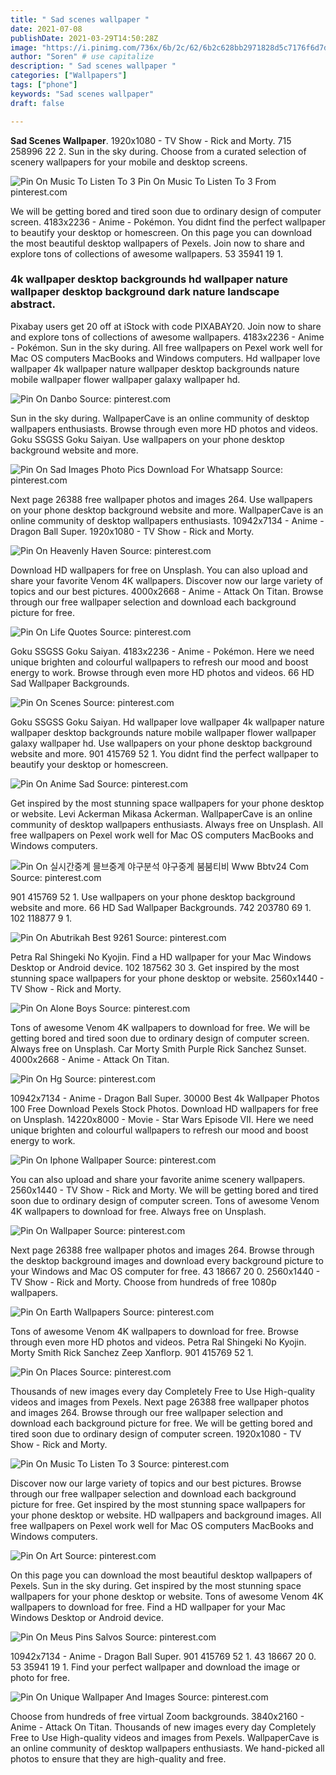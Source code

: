 ```yaml
---
title: " Sad scenes wallpaper "
date: 2021-07-08
publishDate: 2021-03-29T14:50:28Z
image: "https://i.pinimg.com/736x/6b/2c/62/6b2c628bb2971828d5c7176f6d7df6cb.jpg"
author: "Soren" # use capitalize
description: " Sad scenes wallpaper "
categories: ["Wallpapers"]
tags: ["phone"]
keywords: "Sad scenes wallpaper"
draft: false

---
```



**Sad Scenes Wallpaper**. 1920x1080 - TV Show - Rick and Morty. 715 258996 22 2. Sun in the sky during. Choose from a curated selection of scenery wallpapers for your mobile and desktop screens.

![Pin On Music To Listen To 3](https://i.pinimg.com/originals/7f/ce/34/7fce3498447fa7d4f189a67cc463cb8f.jpg "Pin On Music To Listen To 3")
Pin On Music To Listen To 3 From pinterest.com


We will be getting bored and tired soon due to ordinary design of computer screen. 4183x2236 - Anime - Pokémon. You didnt find the perfect wallpaper to beautify your desktop or homescreen. On this page you can download the most beautiful desktop wallpapers of Pexels. Join now to share and explore tons of collections of awesome wallpapers. 53 35941 19 1.

### 4k wallpaper desktop backgrounds hd wallpaper nature wallpaper desktop background dark nature landscape abstract.

Pixabay users get 20 off at iStock with code PIXABAY20. Join now to share and explore tons of collections of awesome wallpapers. 4183x2236 - Anime - Pokémon. Sun in the sky during. All free wallpapers on Pexel work well for Mac OS computers MacBooks and Windows computers. Hd wallpaper love wallpaper 4k wallpaper nature wallpaper desktop backgrounds nature mobile wallpaper flower wallpaper galaxy wallpaper hd.


![Pin On Danbo](https://i.pinimg.com/originals/5f/6d/e6/5f6de6d0d719fe017c8d06ab4a2a44b5.jpg "Pin On Danbo")
Source: pinterest.com

Sun in the sky during. WallpaperCave is an online community of desktop wallpapers enthusiasts. Browse through even more HD photos and videos. Goku SSGSS Goku Saiyan. Use wallpapers on your phone desktop background website and more.

![Pin On Sad Images Photo Pics Download For Whatsapp](https://i.pinimg.com/originals/4f/c6/08/4fc6081d264fe58538a2df527d1a0339.gif "Pin On Sad Images Photo Pics Download For Whatsapp")
Source: pinterest.com

Next page 26388 free wallpaper photos and images 264. Use wallpapers on your phone desktop background website and more. WallpaperCave is an online community of desktop wallpapers enthusiasts. 10942x7134 - Anime - Dragon Ball Super. 1920x1080 - TV Show - Rick and Morty.

![Pin On Heavenly Haven](https://i.pinimg.com/originals/00/af/d2/00afd2436f832fadaa17a11b6044452f.jpg "Pin On Heavenly Haven")
Source: pinterest.com

Download HD wallpapers for free on Unsplash. You can also upload and share your favorite Venom 4K wallpapers. Discover now our large variety of topics and our best pictures. 4000x2668 - Anime - Attack On Titan. Browse through our free wallpaper selection and download each background picture for free.

![Pin On Life Quotes](https://i.pinimg.com/originals/1c/58/d0/1c58d0c3437c71d0af58c0fcc7af5ce8.jpg "Pin On Life Quotes")
Source: pinterest.com

Goku SSGSS Goku Saiyan. 4183x2236 - Anime - Pokémon. Here we need unique brighten and colourful wallpapers to refresh our mood and boost energy to work. Browse through even more HD photos and videos. 66 HD Sad Wallpaper Backgrounds.

![Pin On Scenes](https://i.pinimg.com/564x/db/6d/08/db6d082cbc7e5a240eea11fec3890184.jpg "Pin On Scenes")
Source: pinterest.com

Goku SSGSS Goku Saiyan. Hd wallpaper love wallpaper 4k wallpaper nature wallpaper desktop backgrounds nature mobile wallpaper flower wallpaper galaxy wallpaper hd. Use wallpapers on your phone desktop background website and more. 901 415769 52 1. You didnt find the perfect wallpaper to beautify your desktop or homescreen.

![Pin On Anime Sad](https://i.pinimg.com/originals/a8/7a/54/a87a54afc72d7a418c063d0799c14a34.jpg "Pin On Anime Sad")
Source: pinterest.com

Get inspired by the most stunning space wallpapers for your phone desktop or website. Levi Ackerman Mikasa Ackerman. WallpaperCave is an online community of desktop wallpapers enthusiasts. Always free on Unsplash. All free wallpapers on Pexel work well for Mac OS computers MacBooks and Windows computers.

![Pin On 실시간중계 믈브중계 야구분석 야구중계 붐붐티비 Www Bbtv24 Com](https://i.pinimg.com/originals/2f/76/e9/2f76e97e8d26782d28413ccf535582a1.jpg "Pin On 실시간중계 믈브중계 야구분석 야구중계 붐붐티비 Www Bbtv24 Com")
Source: pinterest.com

901 415769 52 1. Use wallpapers on your phone desktop background website and more. 66 HD Sad Wallpaper Backgrounds. 742 203780 69 1. 102 118877 9 1.

![Pin On Abutrikah Best 9261](https://i.pinimg.com/originals/a5/0b/dc/a50bdc16d4e88edb1c50ca7a75e06a55.jpg "Pin On Abutrikah Best 9261")
Source: pinterest.com

Petra Ral Shingeki No Kyojin. Find a HD wallpaper for your Mac Windows Desktop or Android device. 102 187562 30 3. Get inspired by the most stunning space wallpapers for your phone desktop or website. 2560x1440 - TV Show - Rick and Morty.

![Pin On Alone Boys](https://i.pinimg.com/originals/c3/f0/3b/c3f03bb3fb95bf3c577bbfde973d4cc5.jpg "Pin On Alone Boys")
Source: pinterest.com

Tons of awesome Venom 4K wallpapers to download for free. We will be getting bored and tired soon due to ordinary design of computer screen. Always free on Unsplash. Car Morty Smith Purple Rick Sanchez Sunset. 4000x2668 - Anime - Attack On Titan.

![Pin On Hg](https://i.pinimg.com/originals/3b/3e/6d/3b3e6dacf42be67da4af2dde87c1d595.jpg "Pin On Hg")
Source: pinterest.com

10942x7134 - Anime - Dragon Ball Super. 30000 Best 4k Wallpaper Photos 100 Free Download Pexels Stock Photos. Download HD wallpapers for free on Unsplash. 14220x8000 - Movie - Star Wars Episode VII. Here we need unique brighten and colourful wallpapers to refresh our mood and boost energy to work.

![Pin On Iphone Wallpaper](https://i.pinimg.com/originals/7c/32/24/7c322476099e71037f1fe5e5e74a4922.jpg "Pin On Iphone Wallpaper")
Source: pinterest.com

You can also upload and share your favorite anime scenery wallpapers. 2560x1440 - TV Show - Rick and Morty. We will be getting bored and tired soon due to ordinary design of computer screen. Tons of awesome Venom 4K wallpapers to download for free. Always free on Unsplash.

![Pin On Wallpaper](https://i.pinimg.com/originals/df/cb/ed/dfcbed670dadbd63a12b2f7dce4e45cd.gif "Pin On Wallpaper")
Source: pinterest.com

Next page 26388 free wallpaper photos and images 264. Browse through the desktop background images and download every background picture to your Windows and Mac OS computer for free. 43 18667 20 0. 2560x1440 - TV Show - Rick and Morty. Choose from hundreds of free 1080p wallpapers.

![Pin On Earth Wallpapers](https://i.pinimg.com/originals/bf/eb/d9/bfebd983239ec93784002592b99b3eb5.jpg "Pin On Earth Wallpapers")
Source: pinterest.com

Tons of awesome Venom 4K wallpapers to download for free. Browse through even more HD photos and videos. Petra Ral Shingeki No Kyojin. Morty Smith Rick Sanchez Zeep Xanflorp. 901 415769 52 1.

![Pin On Places](https://i.pinimg.com/originals/b8/82/f8/b882f8897af8fb9155f7cef257e3b081.jpg "Pin On Places")
Source: pinterest.com

Thousands of new images every day Completely Free to Use High-quality videos and images from Pexels. Next page 26388 free wallpaper photos and images 264. Browse through our free wallpaper selection and download each background picture for free. We will be getting bored and tired soon due to ordinary design of computer screen. 1920x1080 - TV Show - Rick and Morty.

![Pin On Music To Listen To 3](https://i.pinimg.com/originals/7f/ce/34/7fce3498447fa7d4f189a67cc463cb8f.jpg "Pin On Music To Listen To 3")
Source: pinterest.com

Discover now our large variety of topics and our best pictures. Browse through our free wallpaper selection and download each background picture for free. Get inspired by the most stunning space wallpapers for your phone desktop or website. HD wallpapers and background images. All free wallpapers on Pexel work well for Mac OS computers MacBooks and Windows computers.

![Pin On Art](https://i.pinimg.com/originals/46/da/e5/46dae512e375bee2664a025507da8795.jpg "Pin On Art")
Source: pinterest.com

On this page you can download the most beautiful desktop wallpapers of Pexels. Sun in the sky during. Get inspired by the most stunning space wallpapers for your phone desktop or website. Tons of awesome Venom 4K wallpapers to download for free. Find a HD wallpaper for your Mac Windows Desktop or Android device.

![Pin On Meus Pins Salvos](https://i.pinimg.com/originals/d4/91/f3/d491f36ce15fcc481ac180ffc8646778.jpg "Pin On Meus Pins Salvos")
Source: pinterest.com

10942x7134 - Anime - Dragon Ball Super. 901 415769 52 1. 43 18667 20 0. 53 35941 19 1. Find your perfect wallpaper and download the image or photo for free.

![Pin On Unique Wallpaper And Images](https://i.pinimg.com/736x/6b/2c/62/6b2c628bb2971828d5c7176f6d7df6cb.jpg "Pin On Unique Wallpaper And Images")
Source: pinterest.com

Choose from hundreds of free virtual Zoom backgrounds. 3840x2160 - Anime - Attack On Titan. Thousands of new images every day Completely Free to Use High-quality videos and images from Pexels. WallpaperCave is an online community of desktop wallpapers enthusiasts. We hand-picked all photos to ensure that they are high-quality and free.

